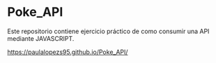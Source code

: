 # Poke_API

Este repositorio contiene ejercicio práctico de como consumir una API mediante JAVASCRIPT.

https://paulalopezs95.github.io/Poke_API/
